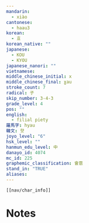 ```yaml
---
mandarin:
  - xiào
cantonese:
  - haau3
korean:
  - 효
korean_native: ""
japanese:
  - KOU
  - KYOU
japanese_nanori: ""
vietnamese:
middle_chinese_initial: x
middle_chinese_final: ɣau
stroke_count: 7
radical: 子
skip_number: 3-4-3
grade_level: 4
pos: ""
english:
  - filial piety
羅馬字: hyau
韓文: 햣
joyo_level: "6"
hsk_level: ""
hanmun_edu_level: 中
danayo_id: 4074
mc_id: 225
graphemic_classification: 會意
stand_in: "TRUE"
aliases:
---
```

```meta-bind-embed
[[nav/char_info]]
```

# Notes
